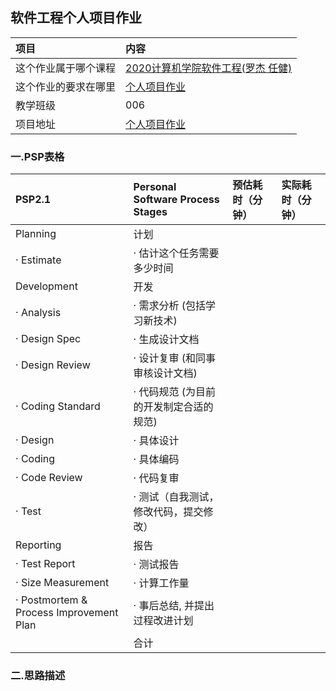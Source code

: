 ## 软件工程个人项目作业

| 项目                 | 内容                                                         |
| :------------------- | :----------------------------------------------------------- |
| 这个作业属于哪个课程 | [2020计算机学院软件工程(罗杰 任健)](https://edu.cnblogs.com/campus/buaa/BUAA_SE_2020_LJ) |
| 这个作业的要求在哪里 | [个人项目作业](https://edu.cnblogs.com/campus/buaa/BUAA_SE_2020_LJ/homework/10429) |
| 教学班级             | 006                                                          |
| 项目地址             | [个人项目作业](https://github.com/abTaoTao/SE_homework1_intersect.git) |

### 一.PSP表格

| PSP2.1                                  | Personal Software Process Stages        | 预估耗时（分钟） | 实际耗时（分钟） |
| :-------------------------------------- | :-------------------------------------- | :--------------- | :--------------- |
| Planning                                | 计划                                    |                  |                  |
| · Estimate                              | · 估计这个任务需要多少时间              |                  |                  |
| Development                             | 开发                                    |                  |                  |
| · Analysis                              | · 需求分析 (包括学习新技术)             |                  |                  |
| · Design Spec                           | · 生成设计文档                          |                  |                  |
| · Design Review                         | · 设计复审 (和同事审核设计文档)         |                  |                  |
| · Coding Standard                       | · 代码规范 (为目前的开发制定合适的规范) |                  |                  |
| · Design                                | · 具体设计                              |                  |                  |
| · Coding                                | · 具体编码                              |                  |                  |
| · Code Review                           | · 代码复审                              |                  |                  |
| · Test                                  | · 测试（自我测试，修改代码，提交修改）  |                  |                  |
| Reporting                               | 报告                                    |                  |                  |
| · Test Report                           | · 测试报告                              |                  |                  |
| · Size Measurement                      | · 计算工作量                            |                  |                  |
| · Postmortem & Process Improvement Plan | · 事后总结, 并提出过程改进计划          |                  |                  |
|                                         | 合计                                    |                  |                  |

### 二.思路描述